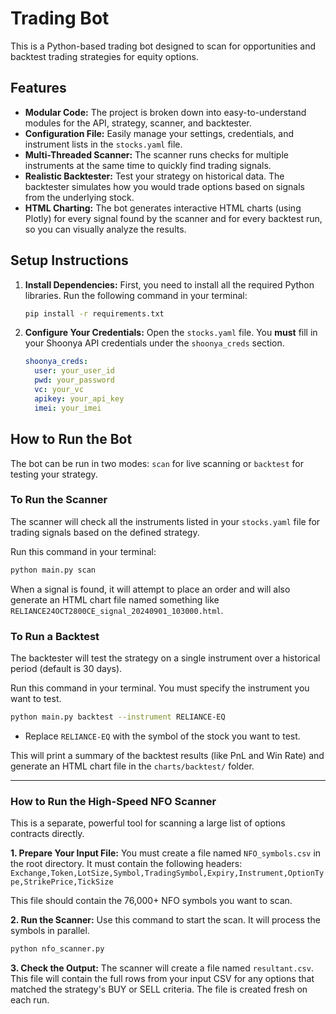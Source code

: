 # Trading Bot

This is a Python-based trading bot designed to scan for opportunities and backtest trading strategies for equity options.

## Features

- **Modular Code:** The project is broken down into easy-to-understand modules for the API, strategy, scanner, and backtester.
- **Configuration File:** Easily manage your settings, credentials, and instrument lists in the `stocks.yaml` file.
- **Multi-Threaded Scanner:** The scanner runs checks for multiple instruments at the same time to quickly find trading signals.
- **Realistic Backtester:** Test your strategy on historical data. The backtester simulates how you would trade options based on signals from the underlying stock.
- **HTML Charting:** The bot generates interactive HTML charts (using Plotly) for every signal found by the scanner and for every backtest run, so you can visually analyze the results.

## Setup Instructions

1.  **Install Dependencies:**
    First, you need to install all the required Python libraries. Run the following command in your terminal:
    ```bash
    pip install -r requirements.txt
    ```

2.  **Configure Your Credentials:**
    Open the `stocks.yaml` file. You **must** fill in your Shoonya API credentials under the `shoonya_creds` section.
    ```yaml
    shoonya_creds:
      user: your_user_id
      pwd: your_password
      vc: your_vc
      apikey: your_api_key
      imei: your_imei
    ```

## How to Run the Bot

The bot can be run in two modes: `scan` for live scanning or `backtest` for testing your strategy.

### To Run the Scanner

The scanner will check all the instruments listed in your `stocks.yaml` file for trading signals based on the defined strategy.

Run this command in your terminal:
```bash
python main.py scan
```
When a signal is found, it will attempt to place an order and will also generate an HTML chart file named something like `RELIANCE24OCT2800CE_signal_20240901_103000.html`.

### To Run a Backtest

The backtester will test the strategy on a single instrument over a historical period (default is 30 days).

Run this command in your terminal. You must specify the instrument you want to test.
```bash
python main.py backtest --instrument RELIANCE-EQ
```
*   Replace `RELIANCE-EQ` with the symbol of the stock you want to test.

This will print a summary of the backtest results (like PnL and Win Rate) and generate an HTML chart file in the `charts/backtest/` folder.

---

### How to Run the High-Speed NFO Scanner

This is a separate, powerful tool for scanning a large list of options contracts directly.

**1. Prepare Your Input File:**
You must create a file named `NFO_symbols.csv` in the root directory. It must contain the following headers:
`Exchange,Token,LotSize,Symbol,TradingSymbol,Expiry,Instrument,OptionType,StrikePrice,TickSize`

This file should contain the 76,000+ NFO symbols you want to scan.

**2. Run the Scanner:**
Use this command to start the scan. It will process the symbols in parallel.
```bash
python nfo_scanner.py
```

**3. Check the Output:**
The scanner will create a file named `resultant.csv`. This file will contain the full rows from your input CSV for any options that matched the strategy's BUY or SELL criteria. The file is created fresh on each run.
